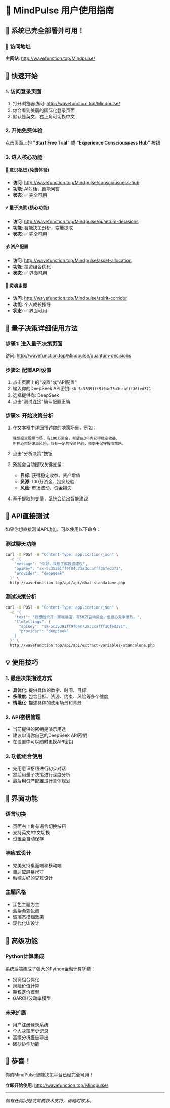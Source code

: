 # 🎯 MindPulse 用户使用指南

## 🌟 系统已完全部署并可用！

### 📍 访问地址
**主网站**: http://wavefunction.top/Mindpulse/

## 🚀 快速开始

### 1. 访问登录页面
1. 打开浏览器访问: http://wavefunction.top/Mindpulse/
2. 你会看到美丽的国际化登录页面
3. 默认是英文，右上角可切换中文

### 2. 开始免费体验
点击页面上的 **"Start Free Trial"** 或 **"Experience Consciousness Hub"** 按钮

### 3. 进入核心功能

#### 🧠 意识枢纽 (免费体验)
- **访问**: http://wavefunction.top/Mindpulse/consciousness-hub
- **功能**: AI对话，智能问答
- **状态**: ✅ 完全可用

#### ⚡ 量子决策 (核心功能)
- **访问**: http://wavefunction.top/Mindpulse/quantum-decisions  
- **功能**: 智能决策分析，变量提取
- **状态**: ✅ 完全可用

#### 💰 资产配置
- **访问**: http://wavefunction.top/Mindpulse/asset-allocation
- **功能**: 投资组合优化
- **状态**: ✅ 界面可用

#### 🌟 灵魂走廊
- **访问**: http://wavefunction.top/Mindpulse/spirit-corridor
- **功能**: 个人成长指导
- **状态**: ✅ 界面可用

## 🔧 量子决策详细使用方法

### 步骤1: 进入量子决策页面
访问: http://wavefunction.top/Mindpulse/quantum-decisions

### 步骤2: 配置API设置
1. 点击页面上的"设置"或"API配置"
2. 输入你的DeepSeek API密钥: `sk-5c35391ff9f04c73a3ccafff36fed371`
3. 选择提供商: DeepSeek
4. 点击"测试连接"确认配置正确

### 步骤3: 开始决策分析
1. 在文本框中详细描述你的决策场景，例如：
   ```
   我想投资股票市场，有100万资金，希望在3年内获得稳定收益，
   但担心市场波动风险。我有一定的投资经验，倾向于保守投资策略。
   ```

2. 点击"分析决策"按钮

3. 系统会自动提取关键变量：
   - **目标**: 获得稳定收益、资产增值
   - **资源**: 100万资金、投资经验  
   - **风险**: 市场波动、资金损失

4. 基于提取的变量，系统会给出智能建议

## 🧪 API直接测试

如果你想直接测试API功能，可以使用以下命令：

### 测试聊天功能
```bash
curl -X POST -H "Content-Type: application/json" \
  -d '{
    "message": "你好，我想了解投资建议",
    "apiKey": "sk-5c35391ff9f04c73a3ccafff36fed371",
    "provider": "deepseek"
  }' \
  http://wavefunction.top/api/api/chat-standalone.php
```

### 测试决策分析
```bash
curl -X POST -H "Content-Type: application/json" \
  -d '{
    "text": "我想创业开一家咖啡店，有50万启动资金，但担心竞争激烈。",
    "llmSettings": {
      "apiKey": "sk-5c35391ff9f04c73a3ccafff36fed371",
      "provider": "deepseek"
    }
  }' \
  http://wavefunction.top/api/api/extract-variables-standalone.php
```

## 💡 使用技巧

### 1. 最佳决策描述方式
- **具体化**: 提供具体的数字、时间、目标
- **多维度**: 包含目标、资源、约束、风险等多个维度
- **情境化**: 描述具体的使用场景和背景

### 2. API密钥管理
- 当前提供的密钥是演示用途
- 建议申请你自己的DeepSeek API密钥
- 在设置中可以随时更换API密钥

### 3. 功能组合使用
- 先用意识枢纽进行初步对话
- 然后用量子决策进行深度分析
- 最后用资产配置进行具体规划

## 🎨 界面功能

### 语言切换
- 页面右上角有语言切换按钮
- 支持英文/中文切换
- 设置会自动保存

### 响应式设计
- 完美支持桌面端和移动端
- 自适应屏幕尺寸
- 触控友好的交互设计

### 主题风格
- 深色主题为主
- 蓝紫渐变色调
- 玻璃态模糊效果
- 现代化UI设计

## 🔮 高级功能

### Python计算集成
系统后端集成了强大的Python金融计算功能：
- 投资组合优化
- 风险价值计算  
- 期权定价模型
- GARCH波动率模型

### 未来扩展
- 用户注册登录系统
- 个人决策历史记录
- 高级分析报告导出
- 团队协作功能

## 🎊 恭喜！

你的MindPulse智能决策平台已经完全可用！

**立即开始使用**: http://wavefunction.top/Mindpulse/

---

*如有任何问题或需要技术支持，请随时联系。* 